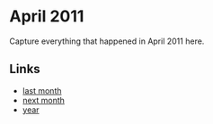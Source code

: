 # April 2011

Capture everything that happened in April 2011 here.

## Links
- [last month](calendar/months/2011-03.md)
- [next month](calendar/months/2011-05.md)
- [year](calendar/years/2011.md)